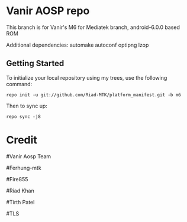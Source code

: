  Vanir AOSP repo
===========

This branch is for Vanir's M6 for Mediatek branch,  android-6.0.0 based ROM

Additional dependencies:
  automake autoconf optipng lzop


Getting Started
---------------



To initialize your local repository using my trees, use the following command:

    repo init -u git://github.com/Riad-MTK/platform_manifest.git -b m6



Then to sync up:

    repo sync -j8
    

Credit
===========

#Vanir Aosp Team

#Ferhung-mtk

#Fire855

#Riad Khan

#Tirth Patel

#TLS



